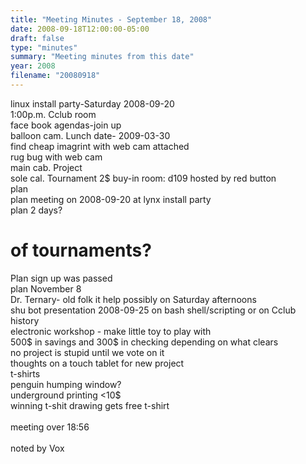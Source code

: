 ```yaml
---
title: "Meeting Minutes - September 18, 2008"
date: 2008-09-18T12:00:00-05:00
draft: false
type: "minutes"
summary: "Meeting minutes from this date"
year: 2008
filename: "20080918"
---
```


linux install party-Saturday 2008-09-20<br />
1:00p.m. Cclub room<br />
face book agendas-join up<br />
balloon cam. Lunch date- 2009-03-30<br />
find cheap imagrint with web cam attached <br />
rug bug with web cam<br />
main cab. Project<br />
sole cal. Tournament 2$ buy-in   room: d109 hosted by red button <br />
plan<br />
plan meeting on 2008-09-20 at lynx install party <br />
plan 2 days? <br />
# of tournaments?<br />
Plan sign up was passed<br />
plan November 8<br />
Dr. Ternary- old folk it help possibly on Saturday afternoons<br />
shu bot presentation 2008-09-25 on bash shell/scripting or on Cclub history<br />
electronic workshop - make little toy to play with<br />
500$ in savings and 300$ in checking depending on what clears<br />
no project is stupid until we vote on it<br />
thoughts on a touch tablet for new project<br />
t-shirts <br />
penguin humping window?<br />
underground printing <10$<br />
winning t-shit drawing gets free t-shirt<br />
<br />
meeting over 18:56<br />
<br />
noted by Vox<br />
